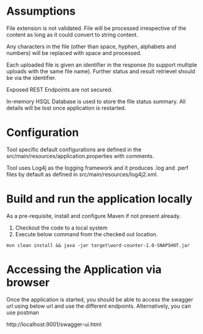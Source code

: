 # Assumptions

File extension is not validated. File will be processed irrespective of the content as long as it could convert to string content.

Any characters in the file (other than space, hyphen, alphabets and numbers) will be replaced with space and processed.

Each uploaded file is given an identifier in the response (to support multiple uploads with the same file name). Further status and result retrievel should be via the identifier.

Exposed REST Endpoints are not secured.

In-memory HSQL Database is used to store the file status summary. All details will be lost once application is restarted.


# Configuration
Tool specific default configurations are defined in the src/main/resources/application.properties with comments.

Tool uses Log4j as the logging framework and it produces .log and .perf files by default as defined in src/main/resources/log4j2.xml.

# Build and run the application locally 

As a pre-requisite, install and configure Maven if not present already.

1. Checkout the code to a local system
2. Execute below command from the checked out location.

`mvn clean install && java -jar target\word-counter-1.0-SNAPSHOT.jar`

# Accessing the Application via browser
Once the application is started, you should be able to access the swagger url using below url and use the different endpoints. Alternatively, you can use postman

http://localhost:9001/swagger-ui.html
